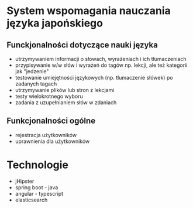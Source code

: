 # System wspomagania nauczania języka japońskiego
## Funckjonalności dotyczące nauki języka
* utrzymywaniem informacji o słowach, wyrażeniach i ich tłumaczeniach
* przypisywanie w/w słów i wyrażeń do tagów np. lekcji, ale też kategorii jak "jedzenie"
* testowanie umiejętności językowych (np. tłumaczenie słówek) po zadanych tagach
* utrzymywanie plików lub stron z lekcjami
* testy wielokrotnego wyboru
* zadania z uzupełnianiem słów w zdaniach

## Funkcjonalności ogólne
* rejestracja użytkowników
* uprawnienia dla użytkowników
 
 
# Technologie
 * jHipster
  * spring boot - java
  * angular - typescript
  * elasticsearch
